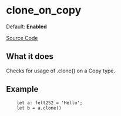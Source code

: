 # clone_on_copy

Default: **Enabled**

[Source Code](https://github.com/software-mansion/cairo-lint/tree/main/src/lints/clone_on_copy.rs#L25)

## What it does

Checks for usage of .clone() on a Copy type.

## Example

```cairo
    let a: felt252 = 'Hello';
    let b = a.clone()
```
